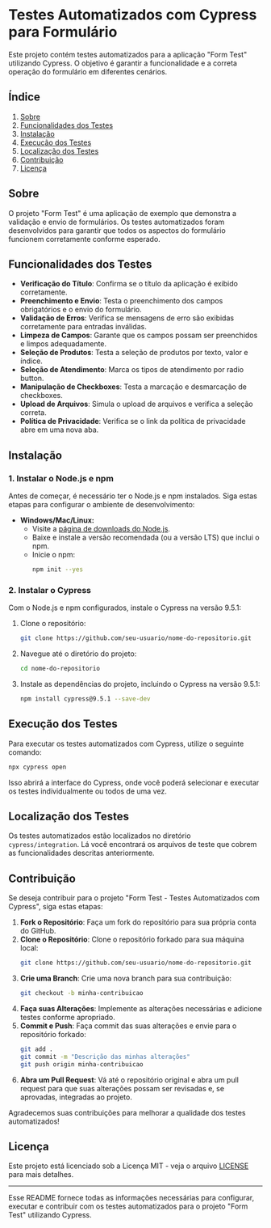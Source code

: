 # Testes Automatizados com Cypress para Formulário

Este projeto contém testes automatizados para a aplicação "Form Test" utilizando Cypress. O objetivo é garantir a funcionalidade e a correta operação do formulário em diferentes cenários.

## Índice

1. [Sobre](#sobre)
2. [Funcionalidades dos Testes](#funcionalidades-dos-testes)
3. [Instalação](#instalacao)
4. [Execução dos Testes](#execucao-dos-testes)
5. [Localização dos Testes](#localizacao-dos-testes)
6. [Contribuição](#contribuicao)
7. [Licença](#licenca)

## Sobre

O projeto "Form Test" é uma aplicação de exemplo que demonstra a validação e envio de formulários. Os testes automatizados foram desenvolvidos para garantir que todos os aspectos do formulário funcionem corretamente conforme esperado.

## Funcionalidades dos Testes

- **Verificação do Título**: Confirma se o título da aplicação é exibido corretamente.
- **Preenchimento e Envio**: Testa o preenchimento dos campos obrigatórios e o envio do formulário.
- **Validação de Erros**: Verifica se mensagens de erro são exibidas corretamente para entradas inválidas.
- **Limpeza de Campos**: Garante que os campos possam ser preenchidos e limpos adequadamente.
- **Seleção de Produtos**: Testa a seleção de produtos por texto, valor e índice.
- **Seleção de Atendimento**: Marca os tipos de atendimento por radio button.
- **Manipulação de Checkboxes**: Testa a marcação e desmarcação de checkboxes.
- **Upload de Arquivos**: Simula o upload de arquivos e verifica a seleção correta.
- **Política de Privacidade**: Verifica se o link da política de privacidade abre em uma nova aba.

## Instalação

### 1. Instalar o Node.js e npm

Antes de começar, é necessário ter o Node.js e npm instalados. Siga estas etapas para configurar o ambiente de desenvolvimento:

- **Windows/Mac/Linux:**
  - Visite a [página de downloads do Node.js](https://nodejs.org/).
  - Baixe e instale a versão recomendada (ou a versão LTS) que inclui o npm.
  - Inicie o npm:
    ```bash
    npm init --yes
    ```

### 2. Instalar o Cypress

Com o Node.js e npm configurados, instale o Cypress na versão 9.5.1:

1. Clone o repositório:
   ```bash
   git clone https://github.com/seu-usuario/nome-do-repositorio.git
   ```
2. Navegue até o diretório do projeto:
   ```bash
   cd nome-do-repositorio
   ```
3. Instale as dependências do projeto, incluindo o Cypress na versão 9.5.1:
   ```bash
   npm install cypress@9.5.1 --save-dev
   ```

## Execução dos Testes

Para executar os testes automatizados com Cypress, utilize o seguinte comando:

```bash
npx cypress open
```

Isso abrirá a interface do Cypress, onde você poderá selecionar e executar os testes individualmente ou todos de uma vez.

## Localização dos Testes

Os testes automatizados estão localizados no diretório `cypress/integration`. Lá você encontrará os arquivos de teste que cobrem as funcionalidades descritas anteriormente.

## Contribuição

Se deseja contribuir para o projeto "Form Test - Testes Automatizados com Cypress", siga estas etapas:

1. **Fork o Repositório**: Faça um fork do repositório para sua própria conta do GitHub.
2. **Clone o Repositório**: Clone o repositório forkado para sua máquina local:
   ```bash
   git clone https://github.com/seu-usuario/nome-do-repositorio.git
   ```
3. **Crie uma Branch**: Crie uma nova branch para sua contribuição:
   ```bash
   git checkout -b minha-contribuicao
   ```
4. **Faça suas Alterações**: Implemente as alterações necessárias e adicione testes conforme apropriado.
5. **Commit e Push**: Faça commit das suas alterações e envie para o repositório forkado:
   ```bash
   git add .
   git commit -m "Descrição das minhas alterações"
   git push origin minha-contribuicao
   ```
6. **Abra um Pull Request**: Vá até o repositório original e abra um pull request para que suas alterações possam ser revisadas e, se aprovadas, integradas ao projeto.

Agradecemos suas contribuições para melhorar a qualidade dos testes automatizados!

## Licença

Este projeto está licenciado sob a Licença MIT - veja o arquivo [LICENSE](LICENSE) para mais detalhes.

---

Esse README fornece todas as informações necessárias para configurar, executar e contribuir com os testes automatizados para o projeto "Form Test" utilizando Cypress.
